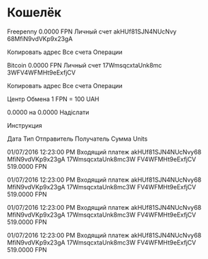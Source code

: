 # Кошелёк

Freepenny
0.0000 FPN
Личный счет
akHUf81SJN4NUcNvy
68MfiN9vdVKp9x23gA

Копировать адрес
Все счета
Операции 


Bitcoin
0.0000 FPN
Личный счет
17WmsqcxtaUnk8mc
3WFV4WFMHt9eExfjCV

Копировать адрес
Все счета
Операции 


Центр Обмена
1 FPN = 100 UAH

0.0000 на 0.0000
Надіслати

Инструкция


Дата	Тип	Отправитель	Получатель	Cумма	Units

01/07/2016 
12:23:00 PM	Входящий платеж	akHUf81SJN4NUcNvy68
MfiN9vdVKp9x23gA	17WmsqcxtaUnk8mc3W
FV4WFMHt9eExfjCV	519.0000	FPN

01/07/2016 
12:23:00 PM	Входящий платеж	akHUf81SJN4NUcNvy68
MfiN9vdVKp9x23gA	17WmsqcxtaUnk8mc3W
FV4WFMHt9eExfjCV	519.0000	FPN

01/07/2016 
12:23:00 PM	Входящий платеж	akHUf81SJN4NUcNvy68
MfiN9vdVKp9x23gA	17WmsqcxtaUnk8mc3W
FV4WFMHt9eExfjCV	519.0000	FPN

01/07/2016 
12:23:00 PM	Входящий платеж	akHUf81SJN4NUcNvy68
MfiN9vdVKp9x23gA	17WmsqcxtaUnk8mc3W
FV4WFMHt9eExfjCV	519.0000	FPN
